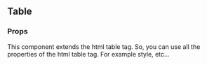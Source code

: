 ## Table

### Props

This component extends the html table tag.
So, you can use all the properties of the html table tag.
For example style, etc...
